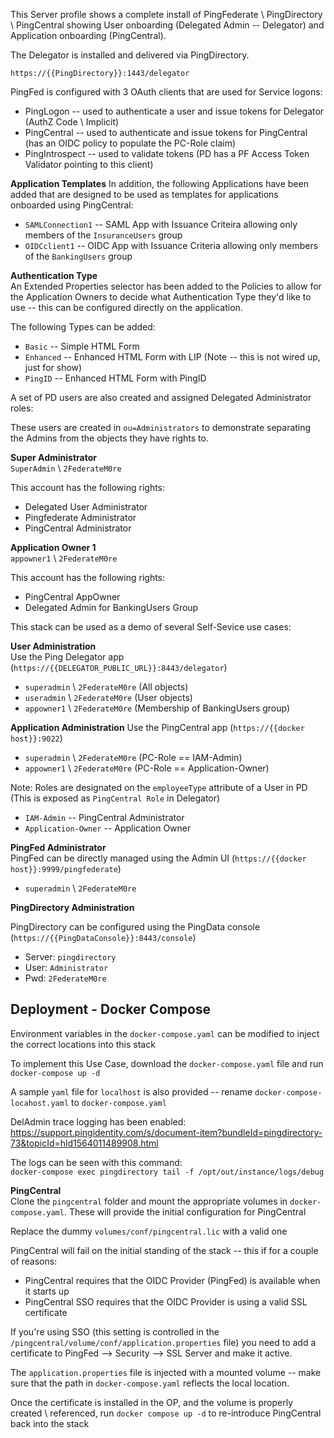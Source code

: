 This Server profile shows a complete install of PingFederate \ PingDirectory \ PingCentral showing User onboarding (Delegated Admin -- Delegator) and Application onboarding (PingCentral).

The Delegator is installed and delivered via PingDirectory.  

`https://{{PingDirectory}}:1443/delegator`

PingFed is configured with 3 OAuth clients that are used for Service logons:
* PingLogon -- used to authenticate a user and issue tokens for Delegator (AuthZ Code \ Implicit)
* PingCentral -- used to authenticate and issue tokens for PingCentral (has an OIDC policy to populate the PC-Role claim)
* PingIntrospect -- used to validate tokens (PD has a PF Access Token Validator pointing to this client)

**Application Templates**
In addition, the following Applications have been added that are designed to be used as templates for applications onboarded using PingCentral:  

* `SAMLConnection1` -- SAML App with Issuance Criteira allowing only members of the `InsuranceUsers` group
* `OIDCclient1` -- OIDC App with Issuance Criteria allowing only members of the `BankingUsers` group  

**Authentication Type**  
An Extended Properties selector has been added to the Policies to allow for the Application Owners to decide what Authentication Type they'd like to use -- this can be configured directly on the application.

The following Types can be added:  
* `Basic` -- Simple HTML Form
* `Enhanced` -- Enhanced HTML Form with LIP (Note -- this is not wired up, just for show)
* `PingID` -- Enhanced HTML Form with PingID  

A set of PD users are also created and assigned Delegated Administrator roles:

These users are created in `ou=Administrators` to demonstrate separating the Admins from the objects they have rights to.

**Super Administrator**  
`SuperAdmin` \ `2FederateM0re`

This account has the following rights:
* Delegated User Administrator
* Pingfederate Administrator
* PingCentral Administrator

**Application Owner 1**  
`appowner1` \ `2FederateM0re`

This account has the following rights:
* PingCentral AppOwner
* Delegated Admin for BankingUsers Group

This stack can be used as a demo of several Self-Sevice use cases:

**User Administration**  
Use the Ping Delegator app (`https://{{DELEGATOR_PUBLIC_URL}}:8443/delegator`)

* `superadmin` \ `2FederateM0re` (All objects)
* `useradmin` \ `2FederateM0re`  (User objects)
* `appowner1` \ `2FederateM0re`  (Membership of BankingUsers group)

**Application Administration**
Use the PingCentral app (`https://{{docker host}}:9022`)  

* `superadmin` \ `2FederateM0re` (PC-Role == IAM-Admin)  
* `appowner1` \ `2FederateM0re` (PC-Role == Application-Owner)  

Note: Roles are designated on the `employeeType` attribute of a User in PD (This is exposed as `PingCentral Role` in Delegator)

* `IAM-Admin` -- PingCentral Administrator
* `Application-Owner` -- Application Owner

**PingFed Administrator**  
PingFed can be directly managed using the Admin UI (`https://{{docker host}}:9999/pingfederate`)  

* `superadmin` \ `2FederateM0re`  

**PingDirectory Administration**

PingDirectory can be configured using the PingData console (`https://{{PingDataConsole}}:8443/console`)  

* Server: `pingdirectory`
* User: `Administrator`
* Pwd: `2FederateM0re`

## Deployment - Docker Compose
Environment variables in the `docker-compose.yaml` can be modified to inject the correct locations into this stack

To implement this Use Case, download the `docker-compose.yaml` file and run `docker-compose up -d`

A sample `yaml` file for `localhost` is also provided -- rename `docker-compose-locahost.yaml` to `docker-compose.yaml`

DelAdmin trace logging has been enabled:  
https://support.pingidentity.com/s/document-item?bundleId=pingdirectory-73&topicId=hld1564011489908.html

The logs can be seen with this command:  
`docker-compose exec pingdirectory tail -f /opt/out/instance/logs/debug`

**PingCentral**  
Clone the `pingcentral` folder and mount the appropriate volumes in `docker-compose.yaml`. These will provide the initial configuration for PingCentral

Replace the dummy `volumes/conf/pingcentral.lic` with a valid one

PingCentral will fail on the initial standing of the stack -- this if for a couple of reasons:
* PingCentral requires that the OIDC Provider (PingFed) is available when it starts up
* PingCentral SSO requires that the OIDC Provider is using a valid SSL certificate

If you're using SSO (this setting is controlled in the `/pingcentral/volume/conf/application.properties` file) you need to add a certificate to PingFed --> Security --> SSL Server and make it active.

The `application.properties` file is injected with a mounted volume -- make sure that the path in `docker-compose.yaml` reflects the local location.

Once the certificate is installed in the OP, and the volume is properly created \ referenced, run `docker compose up -d` to re-introduce PingCentral back into the stack
